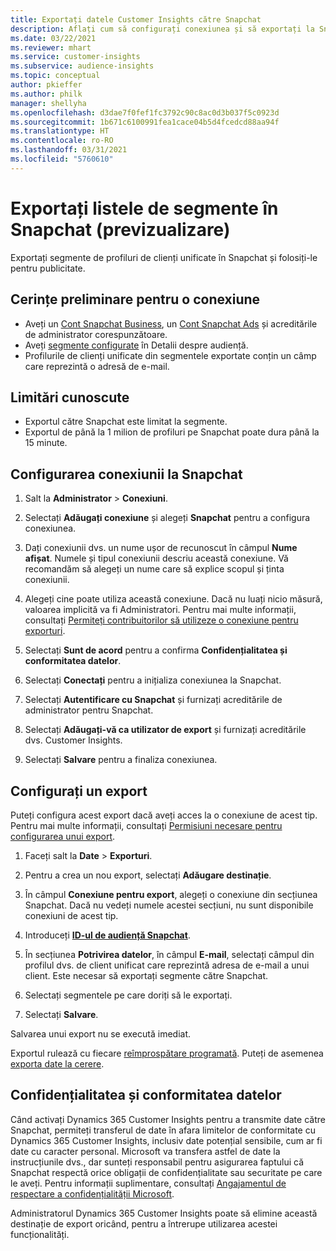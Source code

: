 ```yaml
---
title: Exportați datele Customer Insights către Snapchat
description: Aflați cum să configurați conexiunea și să exportați la Snapchat.
ms.date: 03/22/2021
ms.reviewer: mhart
ms.service: customer-insights
ms.subservice: audience-insights
ms.topic: conceptual
author: pkieffer
ms.author: philk
manager: shellyha
ms.openlocfilehash: d3dae7f0fef1fc3792c90c8ac0d3b037f5c0923d
ms.sourcegitcommit: 1b671c6100991fea1cace04b5d4fcedcd88aa94f
ms.translationtype: HT
ms.contentlocale: ro-RO
ms.lasthandoff: 03/31/2021
ms.locfileid: "5760610"
---
```

# <a name="export-segment-lists-to-snapchat-preview"></a>Exportați listele de segmente în Snapchat (previzualizare)

Exportați segmente de profiluri de clienți unificate în Snapchat și folosiți-le pentru publicitate. 

## <a name="prerequisites-for-a-connection"></a>Cerințe preliminare pentru o conexiune

-   Aveți un [Cont Snapchat Business](https://business.snapchat.com/), un [Cont Snapchat Ads](https://ads.snapchat.com/) și acreditările de administrator corespunzătoare.
-   Aveți [segmente configurate](segments.md) în Detalii despre audiență.
-   Profilurile de clienți unificate din segmentele exportate conțin un câmp care reprezintă o adresă de e-mail.

## <a name="known-limitations"></a>Limitări cunoscute

- Exportul către Snapchat este limitat la segmente.
- Exportul de până la 1 milion de profiluri pe Snapchat poate dura până la 15 minute. 

## <a name="set-up-connection-to-snapchat"></a>Configurarea conexiunii la Snapchat

1. Salt la **Administrator** > **Conexiuni**.

1. Selectați **Adăugați conexiune** și alegeți **Snapchat** pentru a configura conexiunea.

1. Dați conexiunii dvs. un nume ușor de recunoscut în câmpul **Nume afișat**. Numele și tipul conexiunii descriu această conexiune. Vă recomandăm să alegeți un nume care să explice scopul și ținta conexiunii.

1. Alegeți cine poate utiliza această conexiune. Dacă nu luați nicio măsură, valoarea implicită va fi Administratori. Pentru mai multe informații, consultați [Permiteți contribuitorilor să utilizeze o conexiune pentru exporturi](connections.md#allow-contributors-to-use-a-connection-for-exports).

1. Selectați **Sunt de acord** pentru a confirma **Confidențialitatea și conformitatea datelor**.

1. Selectați **Conectați** pentru a inițializa conexiunea la Snapchat.

1. Selectați **Autentificare cu Snapchat** și furnizați acreditările de administrator pentru Snapchat. 

1. Selectați **Adăugați-vă ca utilizator de export** și furnizați acreditările dvs. Customer Insights.

1. Selectați **Salvare** pentru a finaliza conexiunea.

## <a name="configure-an-export"></a>Configurați un export

Puteți configura acest export dacă aveți acces la o conexiune de acest tip. Pentru mai multe informații, consultați [Permisiuni necesare pentru configurarea unui export](export-destinations.md#set-up-a-new-export).

1. Faceți salt la **Date** > **Exporturi**.

1. Pentru a crea un nou export, selectați **Adăugare destinație**.

1. În câmpul **Conexiune pentru export**, alegeți o conexiune din secțiunea Snapchat. Dacă nu vedeți numele acestei secțiuni, nu sunt disponibile conexiuni de acest tip.

1. Introduceți [**ID-ul de audiență Snapchat**](https://businesshelp.snapchat.com/s/article/custom-audiences).

1. În secțiunea **Potrivirea datelor**, în câmpul **E-mail**, selectați câmpul din profilul dvs. de client unificat care reprezintă adresa de e-mail a unui client. Este necesar să exportați segmente către Snapchat.

1. Selectați segmentele pe care doriți să le exportați. 

1. Selectați **Salvare**.

Salvarea unui export nu se execută imediat.

Exportul rulează cu fiecare [reîmprospătare programată](system.md#schedule-tab). Puteți de asemenea [exporta date la cerere](export-destinations.md#run-exports-on-demand). 


## <a name="data-privacy-and-compliance"></a>Confidențialitatea și conformitatea datelor

Când activați Dynamics 365 Customer Insights pentru a transmite date către Snapchat, permiteți transferul de date în afara limitelor de conformitate cu Dynamics 365 Customer Insights, inclusiv date potențial sensibile, cum ar fi date cu caracter personal. Microsoft va transfera astfel de date la instrucțiunile dvs., dar sunteți responsabil pentru asigurarea faptului că Snapchat respectă orice obligații de confidențialitate sau securitate pe care le aveți. Pentru informații suplimentare, consultați [Angajamentul de respectare a confidențialității Microsoft](https://go.microsoft.com/fwlink/?linkid=396732).

Administratorul Dynamics 365 Customer Insights poate să elimine această destinație de export oricând, pentru a întrerupe utilizarea acestei funcționalități.
